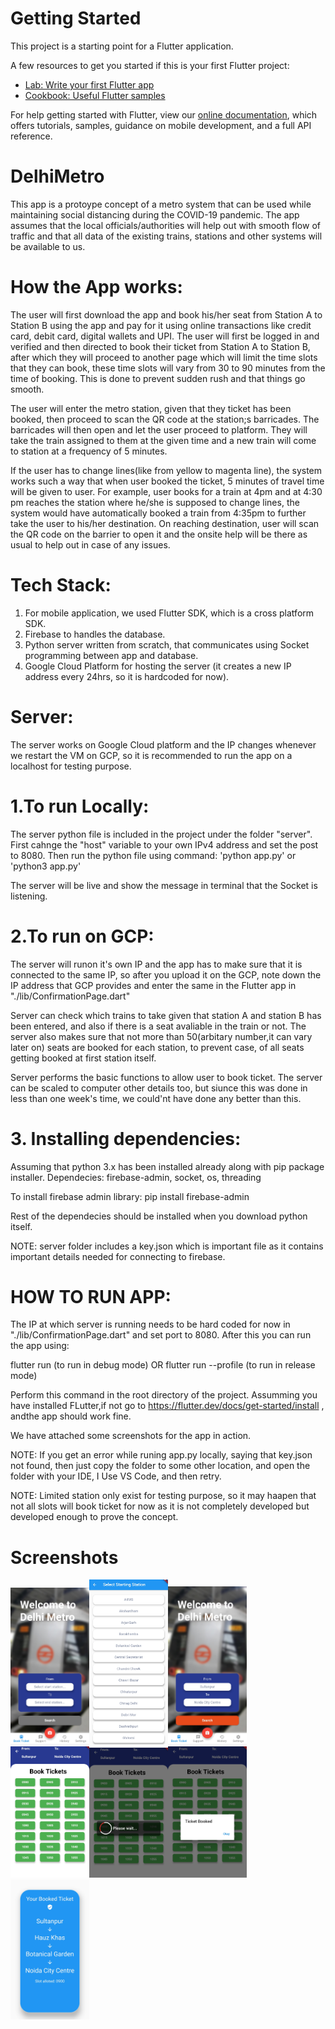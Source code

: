 # Getting Started

This project is a starting point for a Flutter application.

A few resources to get you started if this is your first Flutter project:

- [Lab: Write your first Flutter app](https://flutter.dev/docs/get-started/codelab)
- [Cookbook: Useful Flutter samples](https://flutter.dev/docs/cookbook)

For help getting started with Flutter, view our
[online documentation](https://flutter.dev/docs), which offers tutorials,
samples, guidance on mobile development, and a full API reference.

# DelhiMetro

This app is a protoype concept of a metro system that can be used while maintaining social distancing during the COVID-19 pandemic.
The app assumes that the local officials/authorities will help out with smooth flow of traffic and that all data of the existing trains,
stations and other systems will be available to us.

# How the App works:

The user will first download the app and book his/her seat from Station A to Station B using the app and pay for it using online transactions
like credit card, debit card, digital wallets and UPI. The user will first be logged in and verified and then directed to book their ticket from Station A 
to Station B, after which they will proceed to another page which will limit the time slots that they can book, these time slots will vary from 30 to
90 minutes from the time of booking. This is done to prevent sudden rush and that things go smooth.

The user will enter the metro station, given that they ticket has been booked, then proceed to scan the QR code at the station;s barricades.
The barricades will then open and let the user proceed to platform. They will take the train assigned to them at the given time and a new train will
come to station at a frequency of 5 minutes.

If the user has to change lines(like from yellow to magenta line), the system works such a way that when user booked the ticket, 5 minutes of travel time
will be given to user. For example, user books for a train at 4pm and at 4:30 pm reaches the station where he/she is supposed to change lines, the system
would have automatically booked a train from 4:35pm to further take the user to his/her destination. On reaching destination, user will scan the 
QR code on the barrier to open it and the onsite help will be there as usual to help out in case of any issues.

# Tech Stack:

1. For mobile application, we used Flutter SDK, which is a cross platform SDK.
2. Firebase to handles the database.
3. Python server written from scratch, that communicates using Socket programming between app and database.
4. Google Cloud Platform for hosting the server (it creates a new IP address every 24hrs, so it is hardcoded for now).

# Server:

The server works on Google Cloud platform and the IP changes whenever we restart the VM on GCP, so it is recommended to run the app on a localhost for testing purpose.

 # 1.To run Locally:

The server python file is included in the project under the folder "server".
First cahnge the "host" variable to your own IPv4 address and set the post to 8080.
Then run the python file using command:
'python app.py' or 'python3 app.py'

The server will be live and show the message in terminal that the Socket is listening.

# 2.To run on GCP:

The server will runon it's own IP and the app has to make sure that it is connected to the same IP, so after you
upload it on the GCP, note down the IP address that GCP provides and enter the same in the Flutter app in "./lib/ConfirmationPage.dart"

Server can check which trains to take given that station A and station B has been entered, and also if there is a seat avaliable in the train or not.
The server also makes sure that not more than 50(arbitary number,it can vary later on) seats are booked for each station, to prevent case,
of all seats getting booked at first station itself.

Server performs the basic functions to allow user to book ticket. The server can be scaled to computer other details too, but siunce this was done in less than one week's time, 
we could'nt have done any better than this.

# 3. Installing dependencies:

Assuming that python 3.x has been installed already along with pip package installer.
Dependecies: firebase-admin, socket, os, threading

To install firebase admin library:
pip install firebase-admin

Rest of the dependecies should be installed when you download python itself.

NOTE: server folder includes a key.json which is important file as it contains important details needed for connecting to firebase.


# HOW TO RUN APP:

The IP at which server is running needs to be hard coded for now in "./lib/ConfirmationPage.dart" and set port to 8080.
After this you can run the app using:

flutter run
(to run in debug mode)
OR
flutter run --profile
(to run in release mode)

Perform this command in the root directory of the project. Assumming you have installed FLutter,if not go to 
https://flutter.dev/docs/get-started/install , andthe app should work fine.

We have attached some screenshots for the app in action.

NOTE: If you get an error while runing app.py locally, saying that key.json not found, then just copy the folder
to some other location, and open the folder with your IDE, I Use VS Code, and then retry.

NOTE: Limited station only exist for testing purpose, so it may haapen that not all slots will book ticket for now 
as it is not completely developed but developed enough to prove the concept.

# Screenshots
<img src="screenshots/screen_1.jpg" width="25%"><img src="screenshots/screen_2.jpg" width="25%"><img src="screenshots/screen_3.jpg" width="25%">
<img src="screenshots/screen_4.jpg" width="25%"><img src="screenshots/screen_5.jpg" width="25%"><img src="screenshots/screen_6.jpg" width="25%">
<img src="screenshots/screen_7.jpg" width="25%">
